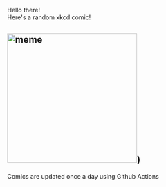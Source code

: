 Hello there! <br>Here's a random xkcd comic!<br>
## <img src="https://imgs.xkcd.com/comics/the_sky.png" alt="meme" width="300"/>)<br>
Comics are updated once a day using Github Actions